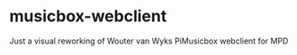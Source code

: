 musicbox-webclient
==================

Just a visual reworking of Wouter van Wyks PiMusicbox webclient for MPD

